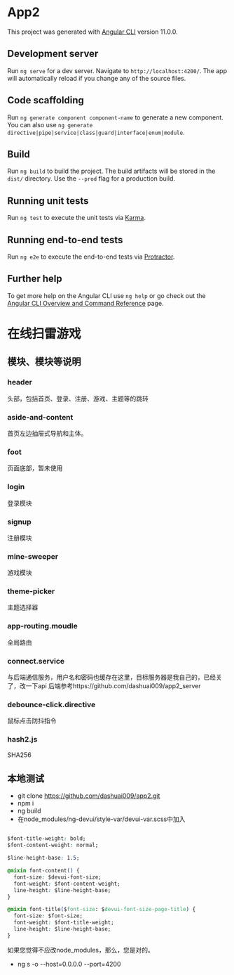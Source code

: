 # App2

This project was generated with [Angular CLI](https://github.com/angular/angular-cli) version 11.0.0.

## Development server

Run `ng serve` for a dev server. Navigate to `http://localhost:4200/`. The app will automatically reload if you change any of the source files.

## Code scaffolding

Run `ng generate component component-name` to generate a new component. You can also use `ng generate directive|pipe|service|class|guard|interface|enum|module`.

## Build

Run `ng build` to build the project. The build artifacts will be stored in the `dist/` directory. Use the `--prod` flag for a production build.

## Running unit tests

Run `ng test` to execute the unit tests via [Karma](https://karma-runner.github.io).

## Running end-to-end tests

Run `ng e2e` to execute the end-to-end tests via [Protractor](http://www.protractortest.org/).

## Further help

To get more help on the Angular CLI use `ng help` or go check out the [Angular CLI Overview and Command Reference](https://angular.io/cli) page.

# 在线扫雷游戏

## 模块、模块等说明

### header

头部，包括首页、登录、注册、游戏、主题等的跳转

### aside-and-content

首页左边抽屉式导航和主体。

### foot

页面底部，暂未使用

### login

登录模块

### signup

注册模块

### mine-sweeper

游戏模块

### theme-picker

主题选择器

### app-routing.moudle

全局路由

### connect.service

与后端通信服务，用户名和密码也缓存在这里，目标服务器是我自己的，已经关了，改一下api
后端参考https://github.com/dashuai009/app2_server

### debounce-click.directive

鼠标点击防抖指令

### hash2.js

SHA256

## 本地测试

- git clone https://github.com/dashuai009/app2.git
- npm i
- ng build
- 在node_modules/ng-devui/style-var/devui-var.scss中加入
```css

$font-title-weight: bold;
$font-content-weight: normal;

$line-height-base: 1.5;

@mixin font-content() {
  font-size: $devui-font-size;
  font-weight: $font-content-weight;
  line-height: $line-height-base;
}

@mixin font-title($font-size: $devui-font-size-page-title) {
  font-size: $font-size;
  font-weight: $font-title-weight;
  line-height: $line-height-base;
}
```
  如果您觉得不应改node_modules，那么，您是对的。

- ng s -o --host=0.0.0.0 --port=4200
